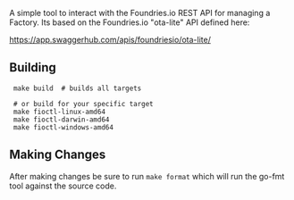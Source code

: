 A simple tool to interact with the Foundries.io REST API for managing a
Factory. Its based on the Foundries.io "ota-lite" API defined here:

 https://app.swaggerhub.com/apis/foundriesio/ota-lite/

## Building
~~~
 make build  # builds all targets

 # or build for your specific target
 make fioctl-linux-amd64
 make fioctl-darwin-amd64
 make fioctl-windows-amd64
~~~

## Making Changes
After making changes be sure to run `make format` which will run the go-fmt
tool against the source code.

